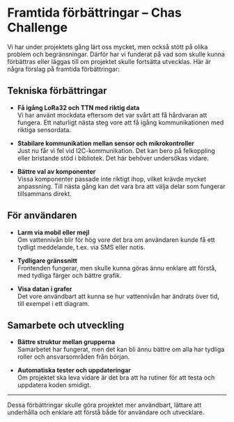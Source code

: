 
# Framtida förbättringar – Chas Challenge

Vi har under projektets gång lärt oss mycket, men också stött på olika problem och begränsningar. Därför har vi funderat på vad som skulle kunna förbättras eller läggas till om projektet skulle fortsätta utvecklas. Här är några förslag på framtida förbättringar:

## Tekniska förbättringar
- **Få igång LoRa32 och TTN med riktig data**  
  Vi har använt mockdata eftersom det var svårt att få hårdvaran att fungera. Ett naturligt nästa steg vore att få igång kommunikationen med riktiga sensordata.

- **Stabilare kommunikation mellan sensor och mikrokontroller**  
  Just nu får vi fel vid I2C-kommunikation. Det kan bero på felkoppling eller bristande stöd i bibliotek. Det här behöver undersökas vidare.

- **Bättre val av komponenter**  
  Vissa komponenter passade inte riktigt ihop, vilket krävde mycket anpassning. Till nästa gång kan det vara bra att välja delar som fungerar tillsammans direkt.

## För användaren
- **Larm via mobil eller mejl**  
  Om vattennivån blir för hög vore det bra om användaren kunde få ett tydligt meddelande, t.ex. via SMS eller notis.

- **Tydligare gränssnitt**  
  Frontenden fungerar, men skulle kunna göras ännu enklare att förstå, med tydliga färger och bättre grafik.

- **Visa datan i grafer**  
  Det vore användbart att kunna se hur vattennivån har ändrats över tid, till exempel i ett diagram.

## Samarbete och utveckling
- **Bättre struktur mellan grupperna**  
  Samarbetet har fungerat, men det kan bli ännu bättre om alla har tydliga roller och ansvarsområden från början.

- **Automatiska tester och uppdateringar**  
  Om projektet ska leva vidare är det bra att ha rutiner för att testa och uppdatera koden smidigt.

---

Dessa förbättringar skulle göra projektet mer användbart, lättare att underhålla och enklare att förstå både för användare och utvecklare.
